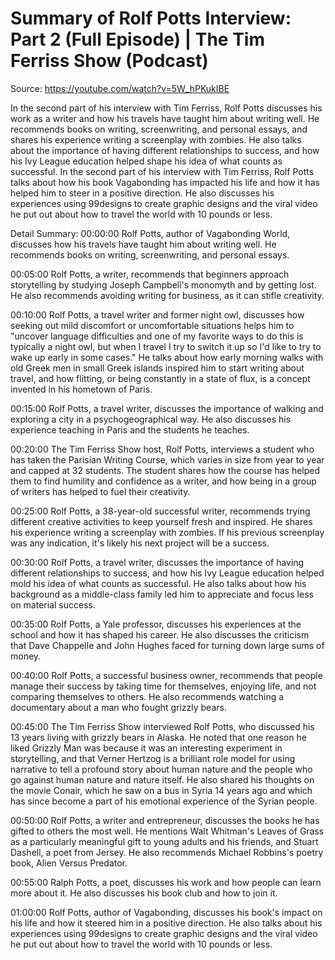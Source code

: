 # Summary of Rolf Potts Interview: Part 2 (Full Episode) | The Tim Ferriss Show (Podcast)

Source: https://youtube.com/watch?v=5W_hPKukIBE

In the second part of his interview with Tim Ferriss, Rolf Potts discusses his work as a writer and how his travels have taught him about writing well. He recommends books on writing, screenwriting, and personal essays, and shares his experience writing a screenplay with zombies. He also talks about the importance of having different relationships to success, and how his Ivy League education helped shape his idea of what counts as successful.
In the second part of his interview with Tim Ferriss, Rolf Potts talks about how his book Vagabonding has impacted his life and how it has helped him to steer in a positive direction. He also discusses his experiences using 99designs to create graphic designs and the viral video he put out about how to travel the world with 10 pounds or less.

Detail Summary: 
00:00:00
Rolf Potts, author of Vagabonding World, discusses how his travels have taught him about writing well. He recommends books on writing, screenwriting, and personal essays.

00:05:00
Rolf Potts, a writer, recommends that beginners approach storytelling by studying Joseph Campbell's monomyth and by getting lost. He also recommends avoiding writing for business, as it can stifle creativity.

00:10:00
Rolf Potts, a travel writer and former night owl, discusses how seeking out mild discomfort or uncomfortable situations helps him to "uncover language difficulties and one of my favorite ways to do this is typically a night owl, but when I travel I try to switch it up so I'd like to try to wake up early in some cases." He talks about how early morning walks with old Greek men in small Greek islands inspired him to start writing about travel, and how flitting, or being constantly in a state of flux, is a concept invented in his hometown of Paris.

00:15:00
Rolf Potts, a travel writer, discusses the importance of walking and exploring a city in a psychogeographical way. He also discusses his experience teaching in Paris and the students he teaches.

00:20:00
The Tim Ferriss Show host, Rolf Potts, interviews a student who has taken the Parisian Writing Course, which varies in size from year to year and capped at 32 students. The student shares how the course has helped them to find humility and confidence as a writer, and how being in a group of writers has helped to fuel their creativity.

00:25:00
Rolf Potts, a 38-year-old successful writer, recommends trying different creative activities to keep yourself fresh and inspired. He shares his experience writing a screenplay with zombies. If his previous screenplay was any indication, it's likely his next project will be a success.

00:30:00
Rolf Potts, a travel writer, discusses the importance of having different relationships to success, and how his Ivy League education helped mold his idea of what counts as successful. He also talks about how his background as a middle-class family led him to appreciate and focus less on material success.

00:35:00
Rolf Potts, a Yale professor, discusses his experiences at the school and how it has shaped his career. He also discusses the criticism that Dave Chappelle and John Hughes faced for turning down large sums of money.

00:40:00
Rolf Potts, a successful business owner, recommends that people manage their success by taking time for themselves, enjoying life, and not comparing themselves to others. He also recommends watching a documentary about a man who fought grizzly bears.

00:45:00
The Tim Ferriss Show interviewed Rolf Potts, who discussed his 13 years living with grizzly bears in Alaska. He noted that one reason he liked Grizzly Man was because it was an interesting experiment in storytelling, and that Verner Hertzog is a brilliant role model for using narrative to tell a profound story about human nature and the people who go against human nature and nature itself. He also shared his thoughts on the movie Conair, which he saw on a bus in Syria 14 years ago and which has since become a part of his emotional experience of the Syrian people.

00:50:00
Rolf Potts, a writer and entrepreneur, discusses the books he has gifted to others the most well. He mentions Walt Whitman's Leaves of Grass as a particularly meaningful gift to young adults and his friends, and Stuart Dashell, a poet from Jersey. He also recommends Michael Robbins's poetry book, Alien Versus Predator.

00:55:00
Ralph Potts, a poet, discusses his work and how people can learn more about it. He also discusses his book club and how to join it.

01:00:00
Rolf Potts, author of Vagabonding, discusses his book's impact on his life and how it steered him in a positive direction. He also talks about his experiences using 99designs to create graphic designs and the viral video he put out about how to travel the world with 10 pounds or less.

